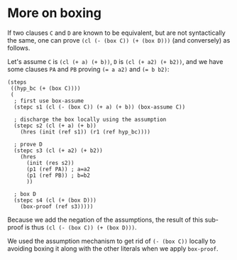 # More on boxing

If two clauses `C` and `D` are known to be equivalent, but are not syntactically the same,
one can prove `(cl (- (box C)) (+ (box D)))` (and conversely) as follows.

Let's assume `C` is `(cl (+ a) (+ b))`, `D` is `(cl (+ a2) (+ b2))`,
and we have some clauses `PA` and `PB` proving `(= a a2)` and `(= b b2)`:

```
(steps
 ((hyp_bc (+ (box C))))
 (
  ; first use box-assume
  (stepc s1 (cl (- (box C)) (+ a) (+ b)) (box-assume C))

  ; discharge the box locally using the assumption
  (stepc s2 (cl (+ a) (+ b))
    (hres (init (ref s1)) (r1 (ref hyp_bc))))

  ; prove D
  (stepc s3 (cl (+ a2) (+ b2))
    (hres
      (init (res s2))
      (p1 (ref PA)) ; a=a2
      (p1 (ref PB)) ; b=b2
      ))

  ; box D
  (stepc s4 (cl (+ (box D)))
    (box-proof (ref s3)))))
```

Because we add the negation of the assumptions,
the result of this sub-proof
is thus `(cl (- (box C)) (+ (box D)))`.

We used the assumption mechanism to get rid of `(- (box C))` locally
to avoiding boxing it along with the other literals
when we apply `box-proof`.
